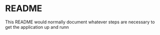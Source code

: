 # README

This README would normally document whatever steps are necessary to get the
application up and runn
